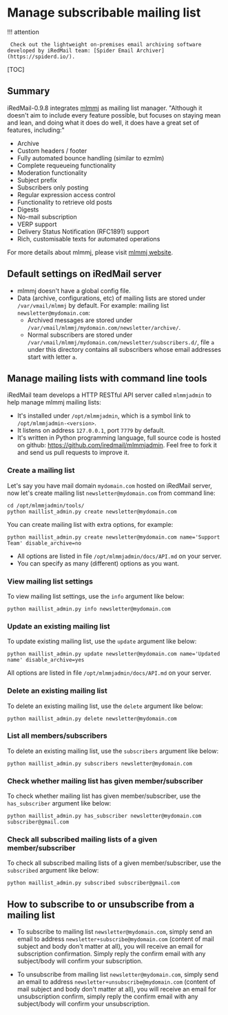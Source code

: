 # Manage subscribable mailing list

!!! attention

	 Check out the lightweight on-premises email archiving software developed by iRedMail team: [Spider Email Archiver](https://spiderd.io/).

[TOC]

## Summary

iRedMail-0.9.8 integrates [mlmmj](http://mlmmj.org) as mailing list manager.
"Although it doesn't aim to include every feature possible, but focuses on
staying mean and lean, and doing what it does do well, it does have a great
set of features, including:"

* Archive
* Custom headers / footer
* Fully automated bounce handling (similar to ezmlm)
* Complete requeueing functionality
* Moderation functionality
* Subject prefix
* Subscribers only posting
* Regular expression access control
* Functionality to retrieve old posts
* Digests
* No-mail subscription
* VERP support
* Delivery Status Notification (RFC1891) support
* Rich, customisable texts for automated operations

For more details about mlmmj, please visit [mlmmj website](http://mlmmj.org).

## Default settings on iRedMail server

* mlmmj doesn't have a global config file.
* Data (archive, configurations, etc) of mailing lists are stored under
  `/var/vmail/mlmmj` by default. For example: mailing list `newsletter@mydomain.com`:
    * Archived messages are stored under `/var/vmail/mlmmj/mydomain.com/newsletter/archive/`.
    * Normal subscribers are stored under
      `/var/vmail/mlmmj/mydomain.com/newsletter/subscribers.d/`, file `a` under
      this directory contains all subscribers whose email addresses start with
      letter `a`.

## Manage mailing lists with command line tools

iRedMail team develops a HTTP RESTful API server called `mlmmjadmin` to help
manage mlmmj mailing lists:

* It's installed under `/opt/mlmmjadmin`, which is a symbol link to
  `/opt/mlmmjadmin-<version>`.
* It listens on address `127.0.0.1`, port `7779` by default.
* It's written in Python programming language, full source code is
  hosted on github: <https://github.com/iredmail/mlmmjadmin>. Feel free to fork
  it and send us pull requests to improve it.

### Create a mailing list

Let's say you have mail domain `mydomain.com` hosted on iRedMail server,
now let's create mailing list `newsletter@mydomain.com` from command line:

```
cd /opt/mlmmjadmin/tools/
python maillist_admin.py create newsletter@mydomain.com
```

You can create mailing list with extra options, for example:

```
python maillist_admin.py create newsletter@mydomain.com name='Support Team' disable_archive=no
```

* All options are listed in file `/opt/mlmmjadmin/docs/API.md` on your server.
* You can specify as many (different) options as you want.

### View mailing list settings

To view mailing list settings, use the `info` argument like below:

```
python maillist_admin.py info newsletter@mydomain.com
```

### Update an existing mailing list

To update existing mailing list, use the `update` argument like below:

```
python maillist_admin.py update newsletter@mydomain.com name='Updated name' disable_archive=yes
```

All options are listed in file `/opt/mlmmjadmin/docs/API.md` on your server.

### Delete an existing mailing list

To delete an existing mailing list, use the `delete` argument like below:

```
python maillist_admin.py delete newsletter@mydomain.com
```

### List all members/subscribers

To delete an existing mailing list, use the `subscribers` argument like below:

```
python maillist_admin.py subscribers newsletter@mydomain.com
```

### Check whether mailing list has given member/subscriber

To check whether mailing list has given member/subscriber, use the
`has_subscriber` argument like below:

```
python maillist_admin.py has_subscriber newsletter@mydomain.com subscriber@gmail.com
```

### Check all subscribed mailing lists of a given member/subscriber

To check all subscribed mailing lists of a given member/subscriber, use the
`subscribed` argument like below:

```
python maillist_admin.py subscribed subscriber@gmail.com
```

## How to subscribe to or unsubscribe from a mailing list

* To subscribe to mailing list `newsletter@mydomain.com`, simply send an email
  to address `newsletter+subscribe@mydomain.com` (content of mail subject and
  body don't matter at all), you will receive an email for subscription
  confirmation. Simply reply the confirm email with any subject/body will
  confirm your subscription.

* To unsubscribe from mailing list `newsletter@mydomain.com`, simply send an
  email to address `newsletter+unsubscribe@mydomain.com` (content of mail
  subject and body don't matter at all), you will receive an email for
  unsubscription confirm, simply reply the confirm email with any subject/body
  will confirm your unsubscription.

